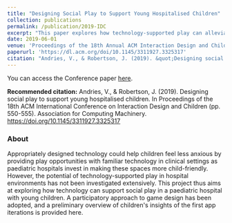 ```yaml
---
title: "Designing Social Play to Support Young Hospitalised Children"
collection: publications
permalink: /publication/2019-IDC
excerpt: "This paper explores how technology-supported play can alleviate anxiety in children in paediatric hospitals through a participatory game design approach, presenting preliminary insights from initial app iterations."
date: 2019-06-01
venue: 'Proceedings of the 18th Annual ACM Interaction Design and Children Conference (IDC)'
paperurl: 'https://dl.acm.org/doi/10.1145/3311927.3325317'
citation: "Andries, V., & Robertson, J. (2019). &quot;Designing social play to support young hospitalised children.&quot; <i>Proceedings of the 18th ACM International Conference on Interaction Design and Children</i>, 550-555."
---
```

You can access the Conference paper [here](https://dl.acm.org/doi/10.1145/3311927.3325317).

**Recommended citation:** Andries, V., & Robertson, J. (2019). Designing social play to support young hospitalised children. In Proceedings of the 18th ACM International Conference on Interaction Design and Children (pp. 550-555). Association for Computing Machinery. https://doi.org/10.1145/3311927.3325317

### About
Appropriately designed technology could help children feel less anxious by providing play opportunities with familiar technology in clinical settings as paediatric hospitals invest in making these spaces more child-friendly. However, the potential of technology-supported play in hospital environments has not been investigated extensively. This project thus aims at exploring how technology can support social play in a paediatric hospital with young children. A participatory approach to game design has been adopted, and a preliminary overview of children's insights of the first app iterations is provided here.